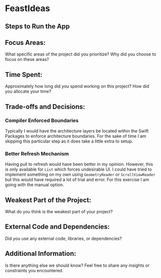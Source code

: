 # FeastIdeas

## Steps to Run the App

## Focus Areas: 
What specific areas of the project did you prioritize? Why did you choose to focus on these areas?

## Time Spent: 
Approximately how long did you spend working on this project? How did you allocate your time?

## Trade-offs and Decisions: 

### Compiler Enforced Boundaries

Typically I would have the architecture layers be located within the Swift Packages to enforce architecture boundaries.
For the sake of time I am skipping this particular step as it does take a little extra to setup.

### Better Refresh Mechanism

Having pull to refresh would have been better in my opinion. However, this is only available for `List` which forces 
undesirable UI. I could have tried to implement something on my own using `GeometryReader` or `ScrollViewReader` but
this would have required a lot of trial and error. For this exercise I am going with the manual option. 

## Weakest Part of the Project: 
What do you think is the weakest part of your project?

## External Code and Dependencies: 
Did you use any external code, libraries, or dependencies?

## Additional Information: 
Is there anything else we should know? Feel free to share any insights or constraints you encountered.

